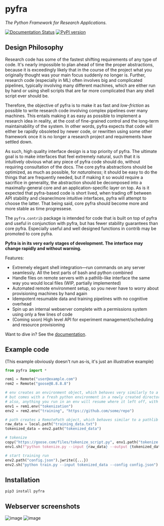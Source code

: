 # pyfra

*The Python Framework for Research Applications.*

[![Documentation Status](https://readthedocs.org/projects/pyfra/badge/?version=latest)](https://pyfra.readthedocs.io/en/latest/?badge=latest) [![PyPI version](https://badge.fury.io/py/pyfra.svg)](https://badge.fury.io/py/pyfra)
      

## Design Philosophy

Research code has some of the fastest shifting requirements of any type of code. It's nearly impossible to plan ahead of time the proper abstractions, because it is exceedingly likely that in the course of the project what you originally thought was your main focus suddenly no longer is. Further, research code (especially in ML) often involves big and complicated pipelines, typically involving many different machines, which are either run by hand or using shell scripts that are far more complicated than any shell script ever should be. 

Therefore, the objective of pyfra is to make it as fast and *low-friction* as possible to write research code involving complex pipelines over many machines. This entails making it as easy as possible to implement a research idea in reality, at the cost of fine-grained control and the long-term maintainability of the system. In other words, pyfra expects that code will either be rapidly obsoleted by newer code, or rewritten using some other framework once it is no longer a research project and requirements have settled down.

As such, high quality interface design is a top priority of pyfra. The ultimate goal is to make interfaces that feel extremely natural, such that it is intuitively obvious what any piece of pyfra code should do, without requiring consultation of the docs. The core pyfra abstractions should be optimized, as much as possible, for _naturalness_; it should be easy to do the things that are frequently needed, but if making it so would require a sacrifice in generality, the abstraction should be decomposed into a maximally-general core and an application-specific layer on top. As is it expected that pyfra-based code is short lived, when trading off between API stability and cleaner/more intuitive interfaces, pyfra will attempt to choose the latter. That being said, core pyfra should become more and more stable as time progressese.

The `pyfra.contrib` package is intended for code that is built on top of pyfra and useful in conjunction with pyfra, but has fewer stability guarantees than core pyfra. Especially useful and well designed functions in contrib may be promoted to core pyfra.

**Pyfra is in its very early stages of development. The interface may change rapidly and without warning.**

Features:

 - Extremely elegant shell integration—run commands on any server seamlessly. All the best parts of bash and python combined
 - Handle files on remote servers with a pathlib-like interface the same way you would local files (WIP, partially implemented)
 - Automated remote environment setup, so you never have to worry about provisioning machines by hand again
 - Idempotent resumable data and training pipelines with no cognitive overhead
 - Spin up an internal webserver complete with a permissions system using only a few lines of code
 - (Coming soon) High level API for experiment management/scheduling and resource provisioning

Want to dive in? See the [documentation](https://pyfra.readthedocs.io/en/latest/).

## Example code

(This example obviously doesn't run as-is, it's just an illustrative example)

```python
from pyfra import *

rem1 = Remote("user@example.com")
rem2 = Remote("goose@8.8.8.8")

# env creates an environment object, which behaves very similarly to a Remote (in fact Env inherits from Remote), 
# but comes with a fresh python environment in a newly created directory (optionally initialized from a git repo)
# also, anything you run in an env will resume where it left off, with semantics similar to dockerfiles.
env1 = rem1.env("tokenization")
env2 = rem2.env("training", "https://github.com/some/repo")

# path creates a RemotePath object, which behaves similar to a pathlib Path.
raw_data = local.path("training_data.txt")
tokenized_data = env2.path("tokenized_data")

# tokenize
copy("https://goose.com/files/tokenize_script.py", env1.path("tokenize.py")) # copy can copy from local/remote/url to local/remote
env1.sh(f"python tokenize.py --input {raw_data} --output {tokenized_data}") # implicitly copy files just by using the path object in an f-string

# start training run
env2.path("config.json").jwrite({...})
env2.sh("python train.py --input tokenized_data --config config.json")
```

## Installation

```pip3 install pyfra```


## Webserver screenshots

![image](https://user-images.githubusercontent.com/54557097/119907788-4a2f6700-bf0e-11eb-9655-55e3317ba871.png)
![image](https://user-images.githubusercontent.com/54557097/115158135-fc3f5d80-a049-11eb-8310-a43b7b5c58e0.png)
